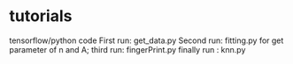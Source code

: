 # tutorials
tensorflow/python code
First run:  get_data.py
Second run: fitting.py     for get parameter of n and A;
third run:  fingerPrint.py
finally run : knn.py
